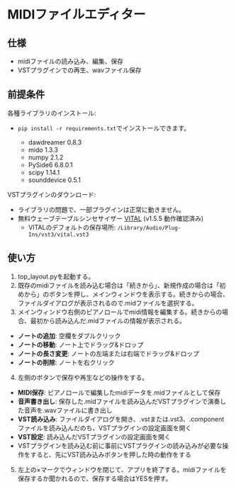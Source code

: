 # MIDIファイルエディター

## 仕様

* midiファイルの読み込み、編集、保存
* VSTプラグインでの再生、wavファイル保存

## 前提条件

各種ライブラリのインストール:

* `pip install -r requirements.txt`でインストールできます。

  * dawdreamer 0.8.3
  * mido 1.3.3
  * numpy 2.1.2
  * PySide6 6.8.0.1
  * scipy 1.14.1
  * sounddevice 0.5.1

VSTプラグインのダウンロード:

* ライブラリの問題で、一部プラグインは正常に動きません。
* 無料ウェーブテーブルシンセサイザー [VITAL](https://vital.audio/) (v1.5.5 動作確認済み)
  * VITALのデフォルトの保存場所: `/Library/Audio/Plug-Ins/vst3/vital.vst3`

## 使い方

1. top_layout.pyを起動する。
3. 既存のmidiファイルを読み込む場合は「続きから」、新規作成の場合は「初めから」のボタンを押し、メインウィンドウを表示する。続きからの場合、ファイルダイアログが表示されるので.midファイルを選択する。
4. メインウィンドウ右側のピアノロールでmidi情報を編集する。続きからの場合、最初から読み込んだ.midファイルの情報が表示される。

  * **ノートの追加**: 空欄をダブルクリック
  * **ノートの移動**: ノート上でドラッグ&ドロップ
  * **ノートの長さ変更**: ノートの左端または右端でドラッグ&ドロップ
  * **ノートの削除**: ノートを右クリック

4. 左側のボタンで保存や再生などの操作をする。

  * **MIDI保存**: ピアノロールで編集したmidiデータを.midファイルとして保存
  * **音声書き出し**: 保存した.midファイルを読み込んだVSTプラグインで演奏した音声を.wavファイルに書き出し
  * **VST読み込み**: ファイルダイアログを開き、.vstまたは.vst3、.component ファイルを読み込んだのち、VSTプラグインの設定画面を開く
  * **VST設定**: 読み込んだVSTプラグインの設定画面を開く
  * VSTプラグインを読み込む前に事前にVSTプラグインの読み込みが必要な操作をすると、先にVST読み込みボタンを押した時の動作をする

5. 左上の×マークでウィンドウを閉じて、アプリを終了する。midiファイルを保存するか聞かれるので、保存する場合はYESを押す。
